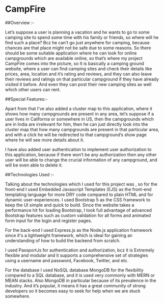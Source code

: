 # CampFire

##Overview :-

Let’s suppose a user is planning a vacation and he wants to go to some camping site to spend some time with his family or friends, so where will he find such a place? Bcz he can’t go just anywhere for camping, because chances are that place might not be safe due to some reasons.  So there should be some suitable application where he can look for online campgrounds which are available online, so that’s where my project CampFire comes into the picture, so It is basically a camping ground website, where a user can find camping sites and check their details like prices, area, location and it’s rating and reviews, and they can also leave their reviews and ratings on that particular campground if they have already visited it before. And even they can post their new camping sites as well which other users can rent.

##Special Features:- 

Apart from that I’ve also added a cluster map to this application, where it shows how many campgrounds are present in any area, let’s suppose if a user lives in California or somewhere in US, then the campgrounds which are in India are irrelevant for him, then he can just directly look into the cluster map that how many campgrounds are present in that particular area, and with a click he will be redirected to that campground’s show page where he will see more details about it.

I have also added user authentication to implement user authorization to this application, because if there won’t be any authorization then any other user will be able to change the crucial information of any campground, and will be even able to delete it.

##Technologies Used :-

Talking about the technologies which I used for this project was , so for the front-end I used Embedded Javascript Templates (EJS) as the front-end templating language for more DRY code compared to plain HTML and for dynamic user-experiences. I used Bootstrap 5 as the CSS framework to keep the UI simple and quick to build. Since the website takes a performance hit for loading Bootstrap, I took full advantage of advanced Bootstrap features such as custom validation for all forms and animated form input for the login and register pages.

For the back-end I used Express.js as the Node.js application framework since it's a lightweight framework, which is ideal for gaining an understanding of how to build the backend from scratch.

I used PassportJs for authentication and authorization, bcz it is Extremely flexible and modular and it supports a comprehensive set of strategies using a username and password, Facebook, Twitter, and etc.

For the database I used NoSQL database MongoDB for the flexibility compared to a SQL database, and it is used very commonly with MERN or MEAN stacks. Also MongoDB in particular because of its prevalence in the industry. And it’s popular, it means it has a great community of strong developers so it becomes easy to seek for help when we are stuck somewhere.



